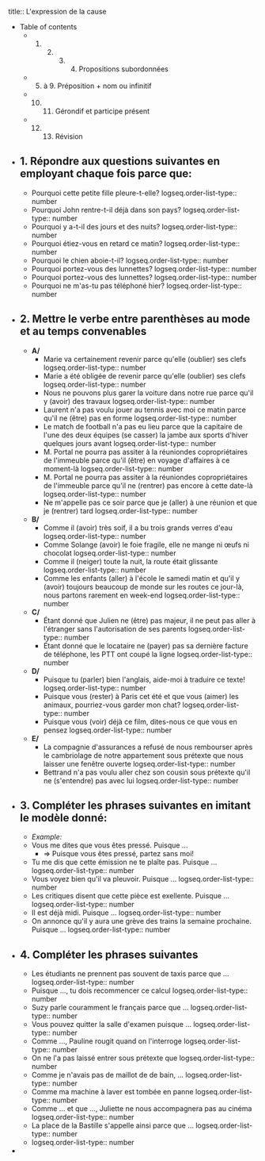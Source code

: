 title:: L'expression de la cause

- Table of contents
	- 1. 2. 3. 4. Propositions subordonnées
	- 5. à 9. Préposition + nom ou infinitif
	- 10. 11. Gérondif et participe présent
	- 12. 13. Révision
- ## 1. Répondre aux questions suivantes en employant chaque fois parce que:
	- Pourquoi cette petite fille pleure-t-elle?
	  logseq.order-list-type:: number
	- Pourquoi John rentre-t-il déjà dans son pays?
	  logseq.order-list-type:: number
	- Pourquoi y a-t-il des jours et des nuits?
	  logseq.order-list-type:: number
	- Pourquoi étiez-vous en retard ce matin? 
	  logseq.order-list-type:: number
	- Pourquoi le chien aboie-t-il? 
	  logseq.order-list-type:: number
	- Pourquoi portez-vous des lunnettes? 
	  logseq.order-list-type:: number
	- Pourquoi portez-vous des lunnettes?
	  logseq.order-list-type:: number
	- Pourquoi ne m'as-tu pas téléphoné hier? 
	  logseq.order-list-type:: number
- ## 2. Mettre le verbe entre parenthèses au mode et au temps convenables
	- **A/**
		- Marie va certainement revenir parce qu'elle (oublier) ses clefs 
		  logseq.order-list-type:: number
		- Marie a été obligée de revenir parce qu'elle (oublier) ses clefs
		  logseq.order-list-type:: number
		- Nous ne pouvons plus garer la voiture dans notre rue parce qu'il y (avoir) des travaux
		  logseq.order-list-type:: number
		- Laurent n'a pas voulu jouer au tennis avec moi ce matin parce qu'il ne (être) pas en forme 
		  logseq.order-list-type:: number
		- Le match de football n'a pas eu lieu parce que la capitaire de l'une des deux équipes (se casser) la jambe aux sports d'hiver quelques jours avant
		  logseq.order-list-type:: number
		- M. Portal ne pourra pas assiter à la réuniondes copropriétaires de l'immeuble parce qu'il (être) en voyage d'affaires à ce moment-là
		  logseq.order-list-type:: number
		- M. Portal ne pourra pas assiter à la réuniondes copropriétaires de l'immeuble parce qu'il ne (rentrer) pas encore à cette date-là
		  logseq.order-list-type:: number
		- Ne m'appelle pas ce soir parce que je (aller) à une réunion et que je (rentrer) tard
		  logseq.order-list-type:: number
	- **B/**
		- Comme il (avoir) très soif, il a bu trois grands verres d'eau
		  logseq.order-list-type:: number
		- Comme Solange (avoir) le foie fragile, elle ne mange ni œufs ni chocolat
		  logseq.order-list-type:: number
		- Comme il (neiger) toute la nuit, la route était glissante 
		  logseq.order-list-type:: number
		- Comme les enfants (aller) à l'école le samedi matin et qu'il y (avoir) toujours beaucoup de monde sur les routes ce jour-là, nous partons rarement en week-end 
		  logseq.order-list-type:: number
	- **C/**
		- Étant donné que Julien ne (être) pas majeur, il ne peut pas aller à l'étranger sans l'autorisation de ses parents
		  logseq.order-list-type:: number
		- Étant donné que le locataire ne (payer) pas sa dernière facture de téléphone, les PTT ont coupé la ligne 
		  logseq.order-list-type:: number
	- **D/**
		- Puisque tu (parler) bien l'anglais, aide-moi à traduire ce texte!
		  logseq.order-list-type:: number
		- Puisque vous (rester) à Paris cet été et que vous (aimer) les animaux, pourriez-vous garder mon chat?
		  logseq.order-list-type:: number
		- Puisque vous (voir) déjà ce film, dites-nous ce que vous en pensez
		  logseq.order-list-type:: number
	- **E/**
		- La compagnie d'assurances a refusé de nous rembourser après le cambriolage de notre appartement sous prétexte que nous laisser une fenêtre ouverte
		  logseq.order-list-type:: number
		- Bettrand n'a pas voulu aller chez son cousin sous prétexte qu'il ne (s'entendre) pas avec lui
		  logseq.order-list-type:: number
- ## 3. Compléter les phrases suivantes en imitant le modèle donné:
	- *Example:*
	- Vous me dites que vous êtes pressé. Puisque ...
		- => Puisque vous êtes pressé, partez sans moi!
	- Tu me dis que cette émission ne te plaîte pas. Puisque ...
	  logseq.order-list-type:: number
	- Vous voyez bien qu'il va pleuvoir. Puisque ...
	  logseq.order-list-type:: number
	- Les critiques disent que cette pièce est exellente. Puisque ...
	  logseq.order-list-type:: number
	- Il est déjà midi. Puisque ...
	  logseq.order-list-type:: number
	- On annonce qu'il y aura une grève des trains la semaine prochaine. Puisque ...
	  logseq.order-list-type:: number
- ## 4. Compléter les phrases suivantes
	- Les étudiants ne prennent pas souvent de taxis parce que ...
	  logseq.order-list-type:: number
	- Puisque ..., tu dois recommencer ce calcul 
	  logseq.order-list-type:: number
	- Suzy parle couramment le français parce que ...
	  logseq.order-list-type:: number
	- Vous pouvez quitter la salle d'examen puisque ...
	  logseq.order-list-type:: number
	- Comme ..., Pauline rougit quand on l'interroge 
	  logseq.order-list-type:: number
	- On ne l'a pas laissé entrer sous prétexte que 
	  logseq.order-list-type:: number
	- Comme je n'avais pas de maillot de de bain, ...
	  logseq.order-list-type:: number
	- Comme ma machine à laver est tombée en panne
	  logseq.order-list-type:: number
	- Comme ... et que ..., Juliette ne nous accompagnera pas au cinéma
	  logseq.order-list-type:: number
	- La place de la Bastille s'appelle ainsi parce que ...
	  logseq.order-list-type:: number
	- logseq.order-list-type:: number
-